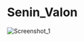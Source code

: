 # Senin_Valon

![Screenshot_1](https://user-images.githubusercontent.com/63900364/135710697-167a7dfc-90f4-4c67-9471-40c1a5534981.png)
